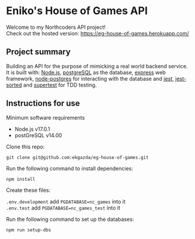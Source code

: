 # Eniko's House of Games API

Welcome to my Northcoders API project!\
Check out the hosted version: https://eg-house-of-games.herokuapp.com/

## Project summary

Building an API for the purpose of mimicking a real world backend service. 
It is built with:
[Node.js](https://nodejs.org/en/), [postgreSQL](https://www.postgresql.org/) as the database, [express](https://expressjs.com/) web framework, [node-postgres](https://node-postgres.com/) for interacting with the database and [jest](https://jestjs.io/), [jest-sorted](https://www.npmjs.com/package/jest-sorted) and [supertest](https://www.npmjs.com/package/supertest) for TDD testing.

## Instructions for use

Minimum software requirements
- Node.js v17.0.1
- postGreSQL v14.00

Clone this repo:

`git clone git@github.com:ekgazda/eg-house-of-games.git`

Run the following command to install dependencies:

`npm install`

Create these files:

`.env.development` add `PGDATABASE=nc_games` into it\
`.env.test` add `PGDATABASE=nc_games_test` into it

Run the following command to set up the databases:

`npm run setup-dbs`
